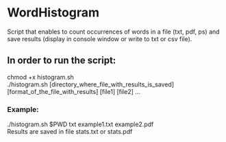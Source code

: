 # WordHistogram
Script that enables to count occurrences of words in a file (txt, pdf, ps) and save results (display in console window or write to txt or csv file). 
## In order to run the script:
chmod +x histogram.sh</br>
./histogram.sh [directory_where_file_with_results_is_saved] [format_of_the_file_with_results] [file1] [file2] ... </br>
### Example:
./histogram.sh $PWD txt example1.txt example2.pdf</br>
Results are saved in file stats.txt or stats.pdf
